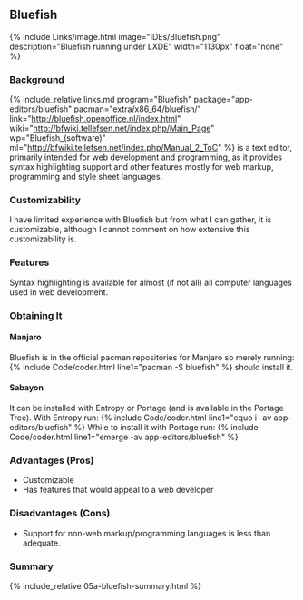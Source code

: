 ## Bluefish
{% include Links/image.html image="IDEs/Bluefish.png" description="Bluefish running under LXDE" width="1130px" float="none" %}

### Background
{% include_relative links.md program="Bluefish" package="app-editors/bluefish" pacman="extra/x86_64/bluefish/" link="http://bluefish.openoffice.nl/index.html" wiki="http://bfwiki.tellefsen.net/index.php/Main_Page" wp="Bluefish_(software)" ml="http://bfwiki.tellefsen.net/index.php/Manual_2_ToC" %} is a text editor, primarily intended for web development and programming, as it provides syntax highlighting support and other features mostly for web markup, programming and style sheet languages.

### Customizability
I have limited experience with Bluefish but from what I can gather, it is customizable, although I cannot comment on how extensive this customizability is.

### Features
Syntax highlighting is available for almost (if not all) all computer languages used in web development.

### Obtaining It

#### Manjaro
Bluefish is in the official pacman repositories for Manjaro so merely running:
{% include Code/coder.html line1="pacman -S bluefish" %}
should install it.

#### Sabayon
It can be installed with Entropy or Portage (and is available in the Portage Tree). With Entropy run:
{% include Code/coder.html line1="equo i -av app-editors/bluefish" %}
While to install it with Portage run:
{% include Code/coder.html line1="emerge -av app-editors/bluefish" %}

### Advantages (Pros)
* Customizable
* Has features that would appeal to a web developer

### Disadvantages (Cons)
* Support for non-web markup/programming languages is less than adequate.

### Summary
{% include_relative 05a-bluefish-summary.html %}
